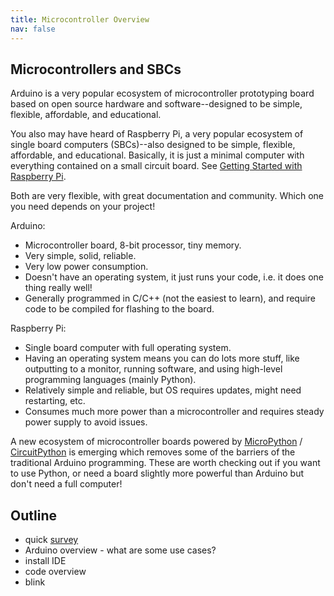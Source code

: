 ```yaml
---
title: Microcontroller Overview
nav: false
---
```


## Microcontrollers and SBCs

Arduino is a very popular ecosystem of microcontroller prototyping board based on open source hardware and software--designed to be simple, flexible, affordable, and educational.

You also may have heard of Raspberry Pi, a very popular ecosystem of single board computers (SBCs)--also designed to be simple, flexible, affordable, and educational.
Basically, it is just a minimal computer with everything contained on a small circuit board. See [Getting Started with Raspberry Pi](https://evanwill.github.io/_drafts/notes/rpi-intro2.html).

Both are very flexible, with great documentation and community.
Which one you need depends on your project!

Arduino: 

- Microcontroller board, 8-bit processor, tiny memory.
- Very simple, solid, reliable.
- Very low power consumption.
- Doesn't have an operating system, it just runs your code, i.e. it does one thing really well!
- Generally programmed in C/C++ (not the easiest to learn), and require code to be compiled for flashing to the board.

Raspberry Pi:

- Single board computer with full operating system.
- Having an operating system means you can do lots more stuff, like outputting to a monitor, running software, and using high-level programming languages (mainly Python).
- Relatively simple and reliable, but OS requires updates, might need restarting, etc.
- Consumes much more power than a microcontroller and requires steady power supply to avoid issues.

A new ecosystem of microcontroller boards powered by [MicroPython](https://micropython.org/) / [CircuitPython](https://circuitpython.org/) is emerging which removes some of the barriers of the traditional Arduino programming.
These are worth checking out if you want to use Python, or need a board slightly more powerful than Arduino but don't need a full computer!

## Outline

- quick [survey](https://docs.google.com/forms/d/e/1FAIpQLSeXJYme34JNQvXmdPZ4v9LjFz7hOUxAM3nq3XAczk2xRzNIqg/viewform?usp=sf_link)
- Arduino overview - what are some use cases?
- install IDE 
- code overview
- blink
